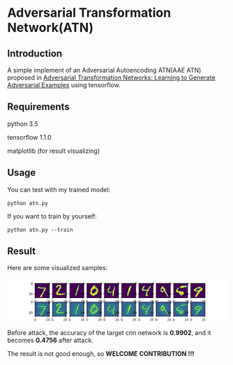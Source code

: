 # Adversarial Transformation Network(ATN)

## Introduction

  A simple implement of an Adversarial Autoencoding ATN(AAE ATN) proposed in [Adversarial Transformation Networks: Learning to Generate Adversarial Examples](https://arxiv.org/abs/1703.09387) using tensorflow.

## Requirements

python 3.5

tensorflow 1.1.0

matplotlib (for result visualizing)

## Usage

  You can test with my trained model:

  ```shell
  python atn.py
  ```

  If you want to train by yourself:
  ```shell
  python atn.py --train
  ```

## Result

  Here are some visualized samples:

  ![result](./result.png)

  Before attack, the accuracy of the target cnn network is **0.9902**, and it becomes **0.4756** after attack.

  The result is not good enough, so **WELCOME CONTRIBUTION !!!**
